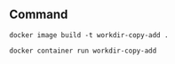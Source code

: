 ## Command

<code>docker image build -t workdir-copy-add .</code>

<code>docker container run workdir-copy-add</code>